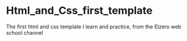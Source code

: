 # Html_and_Css_first_template
The first html and css template I learn and practice, from the Elzero web school channel
